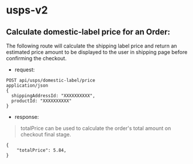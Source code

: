 # usps-v2

## Calculate domestic-label price for an Order:
The following route will calculate the shipping label price and return an estimated price amount to be displayed to the user in shipping page before confirming the checkout.
- request:
``` 
POST api/usps/domestic-label/price
application/json
{
  shippingAddressId: "XXXXXXXXXX",
  productId: "XXXXXXXXXX"
}
```
- response:
> totalPrice can be used to calculate the order's total amount on checkout final stage.
```
{
    "totalPrice": 5.84,
}
```



